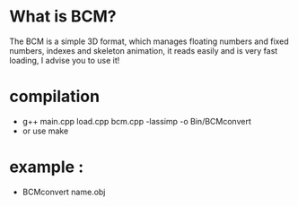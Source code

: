 
# What is BCM?
The BCM is a simple 3D format, which manages floating numbers and fixed numbers, indexes and skeleton animation, it reads easily and is very fast loading, I advise you to use it!


# compilation
- g++ main.cpp load.cpp bcm.cpp -lassimp  -o Bin/BCMconvert
- or use make

# example :
- BCMconvert name.obj



